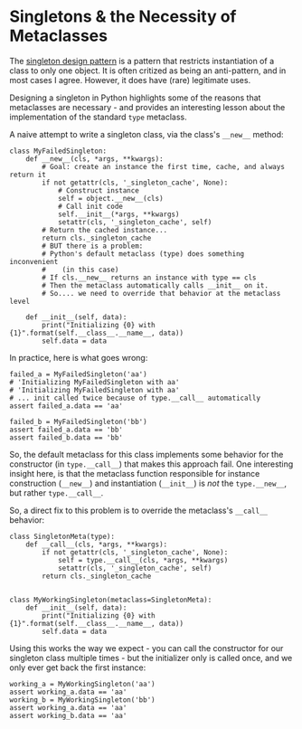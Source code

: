 # Singletons & the Necessity of Metaclasses

The [singleton design pattern](https://en.wikipedia.org/wiki/Singleton_pattern) is a pattern that restricts instantiation of a class to only one object. It is often critized as being an anti-pattern, and in most cases I agree. However, it does have (rare) legitimate uses.

Designing a singleton in Python highlights some of the reasons that metaclasses are necessary - and provides an interesting lesson about the implementation of the standard `type` metaclass.

A naive attempt to write a singleton class, via the class's `__new__` method:

```python3
class MyFailedSingleton:
    def __new__(cls, *args, **kwargs):
        # Goal: create an instance the first time, cache, and always return it
        if not getattr(cls, '_singleton_cache', None):
            # Construct instance
            self = object.__new__(cls)
            # Call init code
            self.__init__(*args, **kwargs)
            setattr(cls, '_singleton_cache', self)
        # Return the cached instance...
        return cls._singleton_cache
        # BUT there is a problem:
        # Python's default metaclass (type) does something inconvenient
        #    (in this case)
        # If cls.__new__ returns an instance with type == cls
        # Then the metaclass automatically calls __init__ on it.
        # So.... we need to override that behavior at the metaclass level

    def __init__(self, data):
        print("Initializing {0} with {1}".format(self.__class__.__name__, data))
        self.data = data
```

In practice, here is what goes wrong:

```python3
failed_a = MyFailedSingleton('aa')
# 'Initializing MyFailedSingleton with aa'
# 'Initializing MyFailedSingleton with aa'
# ... init called twice because of type.__call__ automatically
assert failed_a.data == 'aa'

failed_b = MyFailedSingleton('bb')
assert failed_a.data == 'bb'
assert failed_b.data == 'bb'
```


So, the default metaclass for this class implements some behavior for the constructor (in `type.__call__`) that makes this approach fail. One interesting insight here, is that the metaclass function responsible for instance construction (`__new__`) and instantiation (`__init__`) is *not* the `type.__new__`, but rather `type.__call__`.

So, a direct fix to this problem is to override the metaclass's `__call__` behavior:

```python3
class SingletonMeta(type):
    def __call__(cls, *args, **kwargs):
        if not getattr(cls, '_singleton_cache', None):
            self = type.__call__(cls, *args, **kwargs)
            setattr(cls, '_singleton_cache', self)
        return cls._singleton_cache
        

class MyWorkingSingleton(metaclass=SingletonMeta):
    def __init__(self, data):
        print("Initializing {0} with {1}".format(self.__class__.__name__, data))
        self.data = data
```

Using this works the way we expect - you can call the constructor for our singleton class multiple times - but the initializer only is called once, and we only ever get back the first instance:

```python3
working_a = MyWorkingSingleton('aa')
assert working_a.data == 'aa'
working_b = MyWorkingSingleton('bb')
assert working_a.data == 'aa'
assert working_b.data == 'aa'
```
